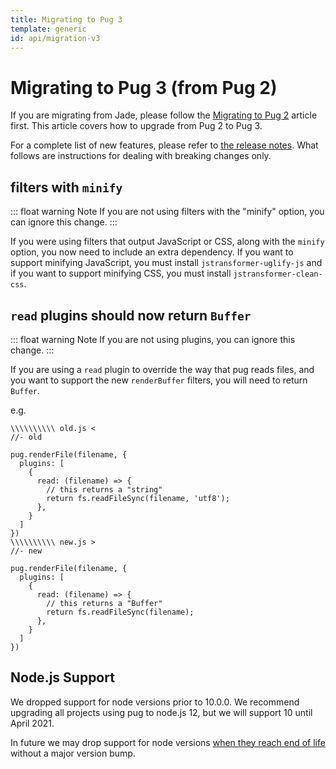 ```yaml
---
title: Migrating to Pug 3
template: generic
id: api/migration-v3
---
```


# Migrating to Pug 3 (from Pug 2)

If you are migrating from Jade, please follow the [Migrating to Pug 2](migration-v2.html) article first. This article covers how to upgrade from Pug 2 to Pug 3.

For a complete list of new features, please refer to [the release notes](https://github.com/pugjs/pug/releases/tag/pug%403.0.0). What follows are instructions for dealing with breaking changes only.

## filters with `minify`

::: float warning Note
If you are not using filters with the "minify" option, you can ignore this change.
:::

If you were using filters that output JavaScript or CSS, along with the `minify` option, you now need to include an extra dependency. If you want to support minifying JavaScript, you must install `jstransformer-uglify-js` and if you want to support minifying CSS, you must install `jstransformer-clean-css`.

## `read` plugins should now return `Buffer`

::: float warning Note
If you are not using plugins, you can ignore this change. 
:::

If you are using a `read` plugin to override the way that pug reads files, and you want to support the new `renderBuffer` filters, you will need to return `Buffer`.

e.g.

```pug-preview-readonly
\\\\\\\\\\ old.js <
//- old

pug.renderFile(filename, {
  plugins: [
    {
      read: (filename) => {
        // this returns a "string"
        return fs.readFileSync(filename, 'utf8');
      },
    }
  ]
})
\\\\\\\\\\ new.js >
//- new

pug.renderFile(filename, {
  plugins: [
    {
      read: (filename) => {
        // this returns a "Buffer"
        return fs.readFileSync(filename);
      },
    }
  ]
})
```

## Node.js Support

We dropped support for node versions prior to 10.0.0. We recommend upgrading all projects using pug to node.js 12, but we will support 10 until April 2021.

In future we may drop support for node versions [when they reach end of life](https://github.com/nodejs/Release) without a major version bump.
